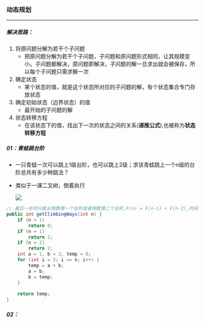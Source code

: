 ### 动态规划

------

##### 解决思路：

1. 将原问题分解为若干个子问题
   - 把原问题分解为若干个子问题，子问题和原问题形式相同，让其规模变小。子问题都解决，原问题即解决，子问题的解一旦求出就会被保存，所以每个子问题只需求解一次
2. 确定状态
   - 某个状态的值，就是这个状态所对应的子问题的解，有个状态集合专门存放状态
3. 确定初始状态（边界状态）的值
   - 最开始的子问题的解
4. 状态转移方程
   - 在该状态下的值，找出下一次的状态之间的关系(**递推公式**),也被称为**状态转移方程**

##### 01：青蛙跳台阶

- 一只青蛙一次可以跳上1级台阶，也可以跳上2级；求该青蛙跳上一个n级的台阶总共有多少种跳法？

- 类似于一课二叉树，倒着执行

  ![](/Users/likang/Code/Git/Algorithms-and-Data-Structures/09：贪心算法，动态规划，回溯算法/photos/step-jump.png)

```java
// 最后一步的只能从倒数第一个台阶或者倒数第二个台阶,F(n) = F(n-1) + F(n-2),时间复杂度：O(n)
public int getClimbingWays(int n) {
    if (n < 1)
        return 0;
    if (n = 1)
        return 1;
    if (n = 2)
        return 2;
    int a = 1, b = 2, temp = 0;
    for (int i = 3; i <= n; i++) {
        temp = a + b;
        a = b;
        b = temp;
    }
    
    return temp;
}
```

##### 02：